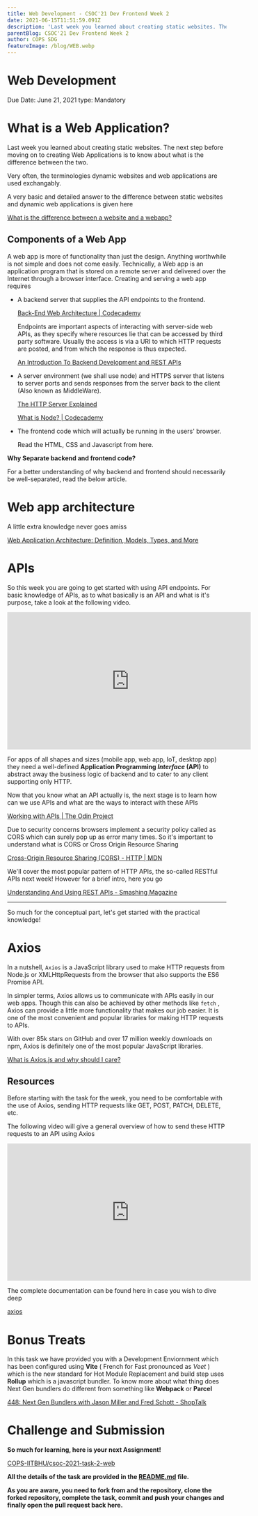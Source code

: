 ```yaml
---
title: Web Development - CSOC'21 Dev Frontend Week 2
date: 2021-06-15T11:51:59.091Z
description: 'Last week you learned about creating static websites. The next step before moving on to creating Web Applications is to know about what is the difference between the two.'
parentBlog: CSOC'21 Dev Frontend Week 2
author: COPS SDG
featureImage: /blog/WEB.webp
---
```


# Web Development

Due Date: June 21, 2021
type: Mandatory

# What is a Web Application?

Last week you learned about creating static websites. The next step before moving on to creating Web Applications is to know about what is the difference between the two.

Very often, the terminologies dynamic websites and web applications are used exchangably.

A very basic and detailed answer to the difference between static websites and dynamic web applications is given here

[What is the difference between a website and a webapp?](https://www.quora.com/What-is-the-difference-between-a-website-and-a-webapp)

## Components of a Web App

A web app is more of functionality than just the design. Anything worthwhile is not simple and does not come easily. Technically, a Web app is an application program that is stored on a remote server and delivered over the Internet through a browser interface. Creating and serving a web app requires

- A backend server that supplies the API endpoints to the frontend.

  [Back-End Web Architecture | Codecademy](https://www.codecademy.com/articles/back-end-architecture)

  Endpoints are important aspects of interacting with server-side web APIs, as they specify where resources lie that can be accessed by third party software. Usually the access is via a URI to which HTTP requests are posted, and from which the response is thus expected.

  [An Introduction To Backend Development and REST APIs](https://medium.com/techloop/an-introduction-to-backend-development-and-rest-apis-b1a1a978821f)

- A server environment (we shall use node) and HTTPS server that listens to server ports and sends responses from the server back to the client (Also known as MiddleWare).

  [The HTTP Server Explained](https://medium.com/@gabriellamedas/the-http-server-explained-c41380307917)

  [What is Node? | Codecademy](https://www.codecademy.com/articles/what-is-node)

- The frontend code which will actually be running in the users' browser.

  Read the HTML, CSS and Javascript from here.

**Why Separate backend and frontend code?**

For a better understanding of why backend and frontend should necessarily be well-separated, read the below article.

[](https://www.forbes.com/sites/forbestechcouncil/2018/07/19/seven-reasons-why-a-websites-front-end-and-back-end-should-be-kept-separate/#2088321a4fca)

# Web app architecture

A little extra knowledge never goes amiss

[Web Application Architecture: Definition, Models, Types, and More](https://hackr.io/blog/web-application-architecture-definition-models-types-and-more)

# APIs

So this week you are going to get started with using API endpoints. For basic knowledge of APIs, as to what basically is an API and what is it's purpose, take a look at the following video.

<div class="container">
  <iframe class="responsive-iframe" width="560" height="315" src="https://www.youtube-nocookie.com/embed/s7wmiS2mSXY" frameborder="0" allow="accelerometer; autoplay; encrypted-media; gyroscope; picture-in-picture" allowfullscreen></iframe>
</div>

For apps of all shapes and sizes (mobile app, web app, IoT, desktop app) they need a well-defined **Application Programming _Interface_ (API)** to abstract away the business logic of backend and to cater to any client supporting only HTTP.

Now that you know what an API actually is, the next stage is to learn how can we use APIs and what are the ways to interact with these APIs

[Working with APIs | The Odin Project](https://www.theodinproject.com/paths/full-stack-javascript/courses/javascript/lessons/working-with-apis)

Due to security concerns browsers implement a security policy called as CORS which can surely pop up as error many times. So it's important to understand what is CORS or Cross Origin Resource Sharing

[Cross-Origin Resource Sharing (CORS) - HTTP | MDN](https://developer.mozilla.org/en-US/docs/Web/HTTP/CORS)

We'll cover the most popular pattern of HTTP APIs, the so-called RESTful APIs next week! However for a brief intro, here you go

[Understanding And Using REST APIs - Smashing Magazine](https://www.smashingmagazine.com/2018/01/understanding-using-rest-api/)

---

So much for the conceptual part, let's get started with the practical knowledge!

# Axios

In a nutshell, `Axios` is a JavaScript library used to make HTTP requests from Node.js or XMLHttpRequests from the browser that also supports the ES6 Promise API.

In simpler terms, Axios allows us to communicate with APIs easily in our web apps. Though this can also be achieved by other methods like `fetch` , Axios can provide a little more functionality that makes our job easier. It is one of the most convenient and popular libraries for making HTTP requests to APIs.

With over 85k stars on GitHub and over 17 million weekly downloads on npm, Axios is definitely one of the most popular JavaScript libraries.

[What is Axios.js and why should I care?](https://medium.com/@MinimalGhost/what-is-axios-js-and-why-should-i-care-7eb72b111dc0)

## Resources

Before starting with the task for the week, you need to be comfortable with the use of Axios, sending HTTP requests like GET, POST, PATCH, DELETE, etc.

The following video will give a general overview of how to send these HTTP requests to an API using Axios

<div class="container">
  <iframe class="responsive-iframe" width="560" height="315" src="https://www.youtube-nocookie.com/embed/6LyagkoRWYA" frameborder="0" allow="accelerometer; autoplay; encrypted-media; gyroscope; picture-in-picture" allowfullscreen></iframe>
</div>

The complete documentation can be found here in case you wish to dive deep

[axios](https://www.npmjs.com/package/axios#installing)

# Bonus Treats

In this task we have provided you with a Development Enviornment which has been configured using **Vite** ( French for Fast pronounced as _Veet_ ) which is the new standard for Hot Module Replacement and build step uses **Rollup** which is a javascript bundler. To know more about what thing does Next Gen bundlers do different from something like **Webpack** or **Parcel**

[448: Next Gen Bundlers with Jason Miller and Fred Schott - ShopTalk](https://shoptalkshow.com/448/)

# Challenge and Submission

**So much for learning, here is your next Assignment!**

[COPS-IITBHU/csoc-2021-task-2-web](https://github.com/COPS-IITBHU/csoc-2021-task-2-web)

**All the details of the task are provided in the [README.md](https://github.com/COPS-IITBHU/csoc-2020-task-1/blob/master/README.md) file.**

**As you are aware, you need to fork from and the repository, clone the forked repository, complete the task, commit and push your changes and finally open the pull request back here.**
